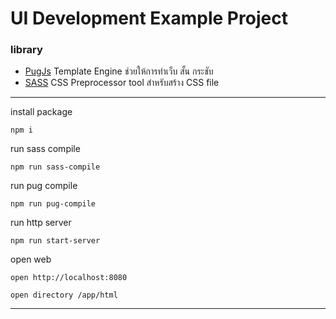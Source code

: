# UI Development Example Project

### library

- [PugJs](https://pugjs.org/api/getting-started.html) Template Engine ช่วยให้การทำเว็บ สั้น กระชับ
- [SASS](https://sass-lang.com) CSS Preprocessor tool สำหรับสร้าง CSS file

---

install package

```
npm i
```

run sass compile

```
npm run sass-compile
```

run pug compile

```
npm run pug-compile
```

run http server

```
npm run start-server
```

open web

```
open http://localhost:8080

open directory /app/html
```

---


